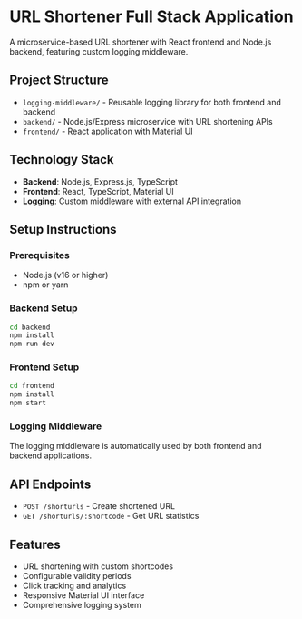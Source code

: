 # URL Shortener Full Stack Application

A microservice-based URL shortener with React frontend and Node.js backend, featuring custom logging middleware.

## Project Structure

- `logging-middleware/` - Reusable logging library for both frontend and backend
- `backend/` - Node.js/Express microservice with URL shortening APIs
- `frontend/` - React application with Material UI

## Technology Stack

- **Backend**: Node.js, Express.js, TypeScript
- **Frontend**: React, TypeScript, Material UI
- **Logging**: Custom middleware with external API integration

## Setup Instructions

### Prerequisites
- Node.js (v16 or higher)
- npm or yarn

### Backend Setup
```bash
cd backend
npm install
npm run dev
```

### Frontend Setup
```bash
cd frontend
npm install
npm start
```

### Logging Middleware
The logging middleware is automatically used by both frontend and backend applications.

## API Endpoints

- `POST /shorturls` - Create shortened URL
- `GET /shorturls/:shortcode` - Get URL statistics

## Features

- URL shortening with custom shortcodes
- Configurable validity periods
- Click tracking and analytics
- Responsive Material UI interface
- Comprehensive logging system

